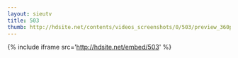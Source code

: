 ```yaml
---
layout: sieutv
title: 503
thumb: http://hdsite.net/contents/videos_screenshots/0/503/preview_360p.mp4.jpg
---
```

{% include iframe src='http://hdsite.net/embed/503' %}
 

